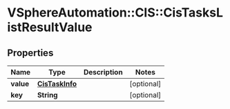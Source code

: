 # VSphereAutomation::CIS::CisTasksListResultValue

## Properties
Name | Type | Description | Notes
------------ | ------------- | ------------- | -------------
**value** | [**CisTaskInfo**](CisTaskInfo.md) |  | [optional] 
**key** | **String** |  | [optional] 


